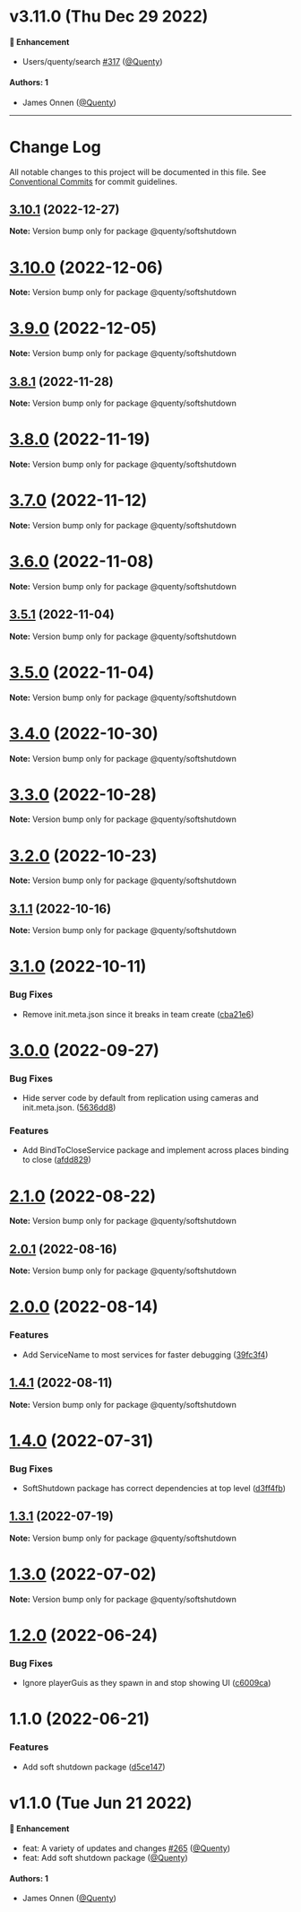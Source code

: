 # v3.11.0 (Thu Dec 29 2022)

#### 🚀 Enhancement

- Users/quenty/search [#317](https://github.com/Quenty/NevermoreEngine/pull/317) ([@Quenty](https://github.com/Quenty))

#### Authors: 1

- James Onnen ([@Quenty](https://github.com/Quenty))

---

# Change Log

All notable changes to this project will be documented in this file.
See [Conventional Commits](https://conventionalcommits.org) for commit guidelines.

## [3.10.1](https://github.com/Quenty/NevermoreEngine/compare/@quenty/softshutdown@3.10.0...@quenty/softshutdown@3.10.1) (2022-12-27)

**Note:** Version bump only for package @quenty/softshutdown





# [3.10.0](https://github.com/Quenty/NevermoreEngine/compare/@quenty/softshutdown@3.9.0...@quenty/softshutdown@3.10.0) (2022-12-06)

**Note:** Version bump only for package @quenty/softshutdown





# [3.9.0](https://github.com/Quenty/NevermoreEngine/compare/@quenty/softshutdown@3.8.1...@quenty/softshutdown@3.9.0) (2022-12-05)

**Note:** Version bump only for package @quenty/softshutdown





## [3.8.1](https://github.com/Quenty/NevermoreEngine/compare/@quenty/softshutdown@3.8.0...@quenty/softshutdown@3.8.1) (2022-11-28)

**Note:** Version bump only for package @quenty/softshutdown





# [3.8.0](https://github.com/Quenty/NevermoreEngine/compare/@quenty/softshutdown@3.7.0...@quenty/softshutdown@3.8.0) (2022-11-19)

**Note:** Version bump only for package @quenty/softshutdown





# [3.7.0](https://github.com/Quenty/NevermoreEngine/compare/@quenty/softshutdown@3.6.0...@quenty/softshutdown@3.7.0) (2022-11-12)

**Note:** Version bump only for package @quenty/softshutdown





# [3.6.0](https://github.com/Quenty/NevermoreEngine/compare/@quenty/softshutdown@3.5.1...@quenty/softshutdown@3.6.0) (2022-11-08)

**Note:** Version bump only for package @quenty/softshutdown





## [3.5.1](https://github.com/Quenty/NevermoreEngine/compare/@quenty/softshutdown@3.5.0...@quenty/softshutdown@3.5.1) (2022-11-04)

**Note:** Version bump only for package @quenty/softshutdown





# [3.5.0](https://github.com/Quenty/NevermoreEngine/compare/@quenty/softshutdown@3.4.0...@quenty/softshutdown@3.5.0) (2022-11-04)

**Note:** Version bump only for package @quenty/softshutdown





# [3.4.0](https://github.com/Quenty/NevermoreEngine/compare/@quenty/softshutdown@3.3.0...@quenty/softshutdown@3.4.0) (2022-10-30)

**Note:** Version bump only for package @quenty/softshutdown





# [3.3.0](https://github.com/Quenty/NevermoreEngine/compare/@quenty/softshutdown@3.2.0...@quenty/softshutdown@3.3.0) (2022-10-28)

**Note:** Version bump only for package @quenty/softshutdown





# [3.2.0](https://github.com/Quenty/NevermoreEngine/compare/@quenty/softshutdown@3.1.1...@quenty/softshutdown@3.2.0) (2022-10-23)

**Note:** Version bump only for package @quenty/softshutdown





## [3.1.1](https://github.com/Quenty/NevermoreEngine/compare/@quenty/softshutdown@3.1.0...@quenty/softshutdown@3.1.1) (2022-10-16)

**Note:** Version bump only for package @quenty/softshutdown





# [3.1.0](https://github.com/Quenty/NevermoreEngine/compare/@quenty/softshutdown@3.0.0...@quenty/softshutdown@3.1.0) (2022-10-11)


### Bug Fixes

* Remove init.meta.json since it breaks in team create ([cba21e6](https://github.com/Quenty/NevermoreEngine/commit/cba21e602b50ea3799044eae9cb690d1cd9c88ec))





# [3.0.0](https://github.com/Quenty/NevermoreEngine/compare/@quenty/softshutdown@2.1.0...@quenty/softshutdown@3.0.0) (2022-09-27)


### Bug Fixes

* Hide server code by default from replication using cameras and init.meta.json. ([5636dd8](https://github.com/Quenty/NevermoreEngine/commit/5636dd8cafe68db4571ed214a82b84698f2f74c0))


### Features

* Add BindToCloseService package and implement across places binding to close ([afdd829](https://github.com/Quenty/NevermoreEngine/commit/afdd829538c9d0ce2d6f51ad9fee9063f0f5bd24))





# [2.1.0](https://github.com/Quenty/NevermoreEngine/compare/@quenty/softshutdown@2.0.1...@quenty/softshutdown@2.1.0) (2022-08-22)

**Note:** Version bump only for package @quenty/softshutdown





## [2.0.1](https://github.com/Quenty/NevermoreEngine/compare/@quenty/softshutdown@2.0.0...@quenty/softshutdown@2.0.1) (2022-08-16)

**Note:** Version bump only for package @quenty/softshutdown





# [2.0.0](https://github.com/Quenty/NevermoreEngine/compare/@quenty/softshutdown@1.4.1...@quenty/softshutdown@2.0.0) (2022-08-14)


### Features

* Add ServiceName to most services for faster debugging ([39fc3f4](https://github.com/Quenty/NevermoreEngine/commit/39fc3f4f2beb92fff49b2264424e07af7907324e))





## [1.4.1](https://github.com/Quenty/NevermoreEngine/compare/@quenty/softshutdown@1.4.0...@quenty/softshutdown@1.4.1) (2022-08-11)

**Note:** Version bump only for package @quenty/softshutdown





# [1.4.0](https://github.com/Quenty/NevermoreEngine/compare/@quenty/softshutdown@1.3.1...@quenty/softshutdown@1.4.0) (2022-07-31)


### Bug Fixes

* SoftShutdown package has correct dependencies at top level ([d3ff4fb](https://github.com/Quenty/NevermoreEngine/commit/d3ff4fb3128c64c3e6b48fd3882c3b1bdc7614d4))





## [1.3.1](https://github.com/Quenty/NevermoreEngine/compare/@quenty/softshutdown@1.3.0...@quenty/softshutdown@1.3.1) (2022-07-19)

**Note:** Version bump only for package @quenty/softshutdown





# [1.3.0](https://github.com/Quenty/NevermoreEngine/compare/@quenty/softshutdown@1.2.0...@quenty/softshutdown@1.3.0) (2022-07-02)

**Note:** Version bump only for package @quenty/softshutdown





# [1.2.0](https://github.com/Quenty/NevermoreEngine/compare/@quenty/softshutdown@1.1.0...@quenty/softshutdown@1.2.0) (2022-06-24)


### Bug Fixes

* Ignore playerGuis as they spawn in and stop showing UI ([c6009ca](https://github.com/Quenty/NevermoreEngine/commit/c6009caf8cdabf46b53177ba37f2c78ccb9b0320))





# 1.1.0 (2022-06-21)


### Features

* Add soft shutdown package ([d5ce147](https://github.com/Quenty/NevermoreEngine/commit/d5ce147cf338824e480e1f5ad0580329ee641efe))





# v1.1.0 (Tue Jun 21 2022)

#### 🚀 Enhancement

- feat: A variety of updates and changes [#265](https://github.com/Quenty/NevermoreEngine/pull/265) ([@Quenty](https://github.com/Quenty))
- feat: Add soft shutdown package ([@Quenty](https://github.com/Quenty))

#### Authors: 1

- James Onnen ([@Quenty](https://github.com/Quenty))
